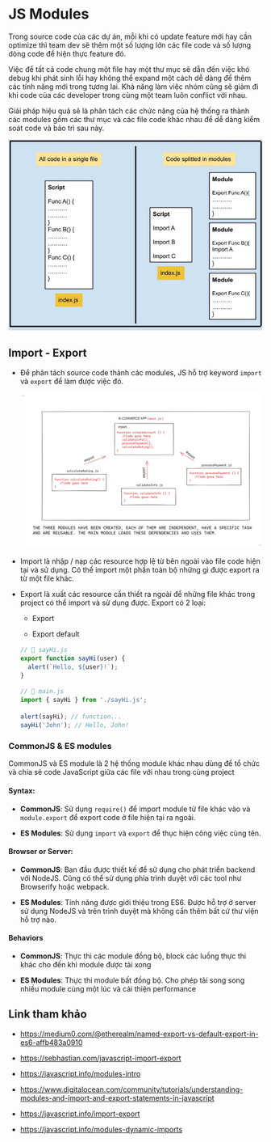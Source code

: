 # JS Modules

Trong source code của các dự án, mỗi khi có update feature mới hay cần optimize thì team dev sẽ thêm một số lượng lớn các file code và số lượng dòng code để hiện thực feature đó.

Việc để tất cả code chung một file hay một thư mục sẽ dẫn đến việc khó debug khi phát sinh lỗi hay không thể expand một cách dễ dàng để thêm các tính năng mới trong tương lai. Khả năng làm việc nhóm cũng sẽ giảm đi khi code của các developer trong cùng một team luôn conflict với nhau.

Giải pháp hiệu quả sẽ là phân tách các chức năng của hệ thống ra thành các modules gồm các thư mục và các file code khác nhau để dễ dàng kiểm soát code và bảo trì sau này.

![](../images/import-export-banner.jpeg)

## Import - Export

- Để phân tách source code thành các modules, JS hỗ trợ keyword `import` và `export` để làm được việc đó.

  ![](../images/import-export.png)

- Import là nhập / nạp các resource hợp lệ từ bên ngoài vào file code hiện tại và sử dụng. Có thể import một phần toàn bộ những gì được export ra từ một file khác.

- Export là xuất các resource cần thiết ra ngoài để những file khác trong project có thể import và sử dụng được. Export có 2 loại:

  - Export

  - Export default

  ```js
  // 📁 sayHi.js
  export function sayHi(user) {
    alert(`Hello, ${user}!`);
  }
  ```

  ```js
  // 📁 main.js
  import { sayHi } from './sayHi.js';

  alert(sayHi); // function...
  sayHi('John'); // Hello, John!
  ```

### CommonJS & ES modules

CommonJS và ES module là 2 hệ thống module khác nhau dùng để tổ chức và chia sẻ code JavaScript giữa các file với nhau trong cùng project

#### Syntax:

- **CommonJS**: Sử dụng `require()` để import module từ file khác vào và `module.export` để export code ở file hiện tại ra ngoài.

- **ES Modules**: Sử dụng `import` và `export` để thục hiện công việc cùng tên.

#### Browser or Server:

- **CommonJS**: Ban đầu được thiết kế để sử dụng cho phát triển backend với NodeJS. Cũng có thể sử dụng phía trình duyệt với các tool như Browserify hoặc webpack.

- **ES Modules**: Tính năng được giới thiệu trong ES6. Được hỗ trợ ở server sử dụng NodeJS và trên trình duyệt mà không cần thêm bất cứ thư viện hỗ trợ nào.

#### Behaviors

- **CommonJS**: Thực thi các module đồng bộ, block các luồng thực thi khác cho đến khi module được tải xong

- **ES Modules**: Thực thi module bất đồng bộ. Cho phép tải song song nhiều module cùng một lúc và cải thiện performance

## Link tham khảo

- https://medium0.com/@etherealm/named-export-vs-default-export-in-es6-affb483a0910

- https://sebhastian.com/javascript-import-export

- https://javascript.info/modules-intro

- https://www.digitalocean.com/community/tutorials/understanding-modules-and-import-and-export-statements-in-javascript

- https://javascript.info/import-export

- https://javascript.info/modules-dynamic-imports
